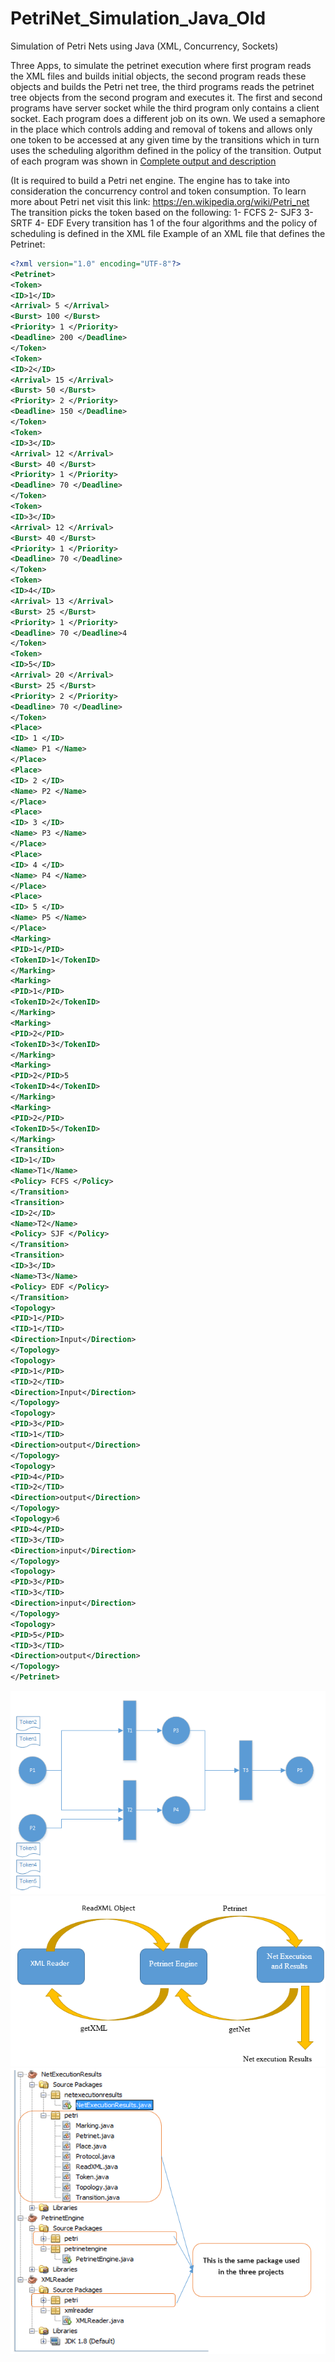 # PetriNet_Simulation_Java_Old
Simulation of Petri Nets using Java (XML, Concurrency, Sockets)

Three Apps, to simulate the petrinet execution where first program reads the XML files and builds initial objects, the second program reads these objects and builds the Petri net tree, the third programs reads the petrinet tree objects from the second program and executes it.
The first and second programs have server socket while the third program only contains a client socket. Each program does a different job on its own.
We used a semaphore in the place which controls adding and removal of tokens and allows only one token to be accessed at any given time by the transitions which in turn uses the scheduling algorithm defined in the policy of the transition.
 Output of each program was shown in [Complete output and description](https://github.com/YasserAlmohammad/PetriNet_Simulation_Java_Old/blob/main/Output%20samples%20and%20description.pdf)

(It is required to build a Petri net engine. The engine has to take into consideration the
concurrency control and token consumption.
To learn more about Petri net visit this link:
https://en.wikipedia.org/wiki/Petri_net
The transition picks the token based on the following:
1- FCFS
2- SJF3
3- SRTF
4- EDF
Every transition has 1 of the four algorithms and the policy of scheduling is defined in the
XML file
Example of an XML file that defines the Petrinet:
```xml
<?xml version="1.0" encoding="UTF-8"?>
<Petrinet>
<Token>
<ID>1</ID>
<Arrival> 5 </Arrival>
<Burst> 100 </Burst>
<Priority> 1 </Priority>
<Deadline> 200 </Deadline>
</Token>
<Token>
<ID>2</ID>
<Arrival> 15 </Arrival>
<Burst> 50 </Burst>
<Priority> 2 </Priority>
<Deadline> 150 </Deadline>
</Token>
<Token>
<ID>3</ID>
<Arrival> 12 </Arrival>
<Burst> 40 </Burst>
<Priority> 1 </Priority>
<Deadline> 70 </Deadline>
</Token>
<Token>
<ID>3</ID>
<Arrival> 12 </Arrival>
<Burst> 40 </Burst>
<Priority> 1 </Priority>
<Deadline> 70 </Deadline>
</Token>
<Token>
<ID>4</ID>
<Arrival> 13 </Arrival>
<Burst> 25 </Burst>
<Priority> 1 </Priority>
<Deadline> 70 </Deadline>4
</Token>
<Token>
<ID>5</ID>
<Arrival> 20 </Arrival>
<Burst> 25 </Burst>
<Priority> 2 </Priority>
<Deadline> 70 </Deadline>
</Token>
<Place>
<ID> 1 </ID>
<Name> P1 </Name>
</Place>
<Place>
<ID> 2 </ID>
<Name> P2 </Name>
</Place>
<Place>
<ID> 3 </ID>
<Name> P3 </Name>
</Place>
<Place>
<ID> 4 </ID>
<Name> P4 </Name>
</Place>
<Place>
<ID> 5 </ID>
<Name> P5 </Name>
</Place>
<Marking>
<PID>1</PID>
<TokenID>1</TokenID>
</Marking>
<Marking>
<PID>1</PID>
<TokenID>2</TokenID>
</Marking>
<Marking>
<PID>2</PID>
<TokenID>3</TokenID>
</Marking>
<Marking>
<PID>2</PID>5
<TokenID>4</TokenID>
</Marking>
<Marking>
<PID>2</PID>
<TokenID>5</TokenID>
</Marking>
<Transition>
<ID>1</ID>
<Name>T1</Name>
<Policy> FCFS </Policy>
</Transition>
<Transition>
<ID>2</ID>
<Name>T2</Name>
<Policy> SJF </Policy>
</Transition>
<Transition>
<ID>3</ID>
<Name>T3</Name>
<Policy> EDF </Policy>
</Transition>
<Topology>
<PID>1</PID>
<TID>1</TID>
<Direction>Input</Direction>
</Topology>
<Topology>
<PID>1</PID>
<TID>2</TID>
<Direction>Input</Direction>
</Topology>
<Topology>
<PID>3</PID>
<TID>1</TID>
<Direction>output</Direction>
</Topology>
<Topology>
<PID>4</PID>
<TID>2</TID>
<Direction>output</Direction>
</Topology>
<Topology>6
<PID>4</PID>
<TID>3</TID>
<Direction>input</Direction>
</Topology>
<Topology>
<PID>3</PID>
<TID>3</TID>
<Direction>input</Direction>
</Topology>
<Topology>
<PID>5</PID>
<TID>3</TID>
<Direction>output</Direction>
</Topology>
</Petrinet>
```
 ![image](/images/1.png)
![image](/images/2.png)
![image](/images/3.png)

